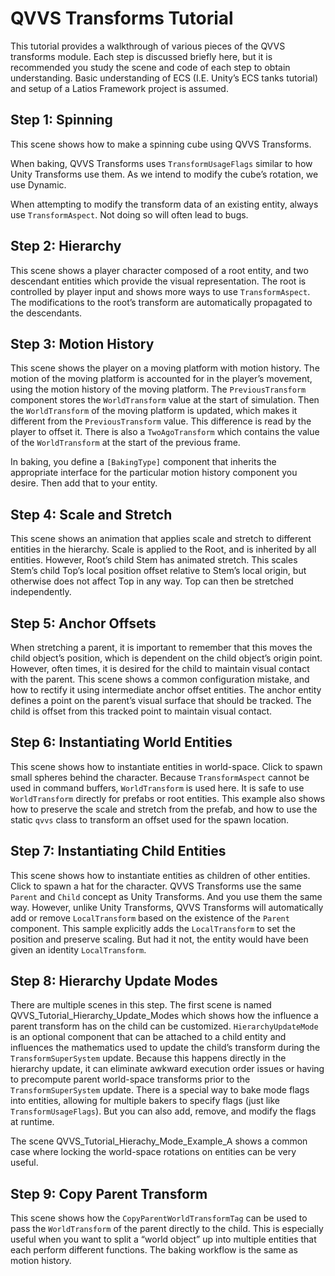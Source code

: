 # QVVS Transforms Tutorial

This tutorial provides a walkthrough of various pieces of the QVVS transforms module. Each step is discussed briefly here, but it is recommended you study the scene and code of each step to obtain understanding. Basic understanding of ECS (I.E. Unity’s ECS tanks tutorial) and setup of a Latios Framework project is assumed.

## Step 1: Spinning

This scene shows how to make a spinning cube using QVVS Transforms.

When baking, QVVS Transforms uses `TransformUsageFlags` similar to how Unity Transforms use them. As we intend to modify the cube’s rotation, we use Dynamic.

When attempting to modify the transform data of an existing entity, always use `TransformAspect`. Not doing so will often lead to bugs.

## Step 2: Hierarchy

This scene shows a player character composed of a root entity, and two descendant entities which provide the visual representation. The root is controlled by player input and shows more ways to use `TransformAspect`. The modifications to the root’s transform are automatically propagated to the descendants.

## Step 3: Motion History

This scene shows the player on a moving platform with motion history. The motion of the moving platform is accounted for in the player’s movement, using the motion history of the moving platform. The `PreviousTransform` component stores the `WorldTransform` value at the start of simulation. Then the `WorldTransform` of the moving platform is updated, which makes it different from the `PreviousTransform` value. This difference is read by the player to offset it. There is also a `TwoAgoTransform` which contains the value of the `WorldTransform` at the start of the previous frame.

In baking, you define a `[BakingType]` component that inherits the appropriate interface for the particular motion history component you desire. Then add that to your entity.

## Step 4: Scale and Stretch

This scene shows an animation that applies scale and stretch to different entities in the hierarchy. Scale is applied to the Root, and is inherited by all entities. However, Root’s child Stem has animated stretch. This scales Stem’s child Top’s local position offset relative to Stem’s local origin, but otherwise does not affect Top in any way. Top can then be stretched independently.

## Step 5: Anchor Offsets

When stretching a parent, it is important to remember that this moves the child object’s position, which is dependent on the child object’s origin point. However, often times, it is desired for the child to maintain visual contact with the parent. This scene shows a common configuration mistake, and how to rectify it using intermediate anchor offset entities. The anchor entity defines a point on the parent’s visual surface that should be tracked. The child is offset from this tracked point to maintain visual contact.

## Step 6: Instantiating World Entities

This scene shows how to instantiate entities in world-space. Click to spawn small spheres behind the character. Because `TransformAspect` cannot be used in command buffers, `WorldTransform` is used here. It is safe to use `WorldTransform` directly for prefabs or root entities. This example also shows how to preserve the scale and stretch from the prefab, and how to use the static `qvvs` class to transform an offset used for the spawn location.

## Step 7: Instantiating Child Entities

This scene shows how to instantiate entities as children of other entities. Click to spawn a hat for the character. QVVS Transforms use the same `Parent` and `Child` concept as Unity Transforms. And you use them the same way. However, unlike Unity Transforms, QVVS Transforms will automatically add or remove `LocalTransform` based on the existence of the `Parent` component. This sample explicitly adds the `LocalTransform` to set the position and preserve scaling. But had it not, the entity would have been given an identity `LocalTransform`.

## Step 8: Hierarchy Update Modes

There are multiple scenes in this step. The first scene is named QVVS_Tutorial_Hierarchy_Update_Modes which shows how the influence a parent transform has on the child can be customized. `HierarchyUpdateMode` is an optional component that can be attached to a child entity and influences the mathematics used to update the child’s transform during the `TransformSuperSystem` update. Because this happens directly in the hierarchy update, it can eliminate awkward execution order issues or having to precompute parent world-space transforms prior to the `TransformSuperSystem` update. There is a special way to bake mode flags into entities, allowing for multiple bakers to specify flags (just like `TransformUsageFlags`). But you can also add, remove, and modify the flags at runtime.

The scene QVVS_Tutorial_Hierachy_Mode_Example_A shows a common case where locking the world-space rotations on entities can be very useful.

## Step 9: Copy Parent Transform

This scene shows how the `CopyParentWorldTransformTag` can be used to pass the `WorldTransform` of the parent directly to the child. This is especially useful when you want to split a “world object” up into multiple entities that each perform different functions. The baking workflow is the same as motion history.

